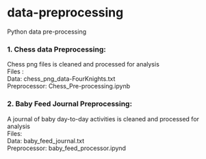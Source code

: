 # data-preprocessing
Python data pre-processing

### 1. Chess data Preprocessing:
Chess png files is cleaned and processed for analysis  <br/>
Files : <br/>
Data: chess_png_data-FourKnights.txt <br/>
Preprocessor: Chess_Pre-processing.ipynb

### 2. Baby Feed Journal Preprocessing:
A journal of baby day-to-day activities is cleaned and processed for analysis  <br/>
Files: <br/>
Data: baby_feed_journal.txt <br/>
Preprocessor: baby_feed_processor.ipynd
